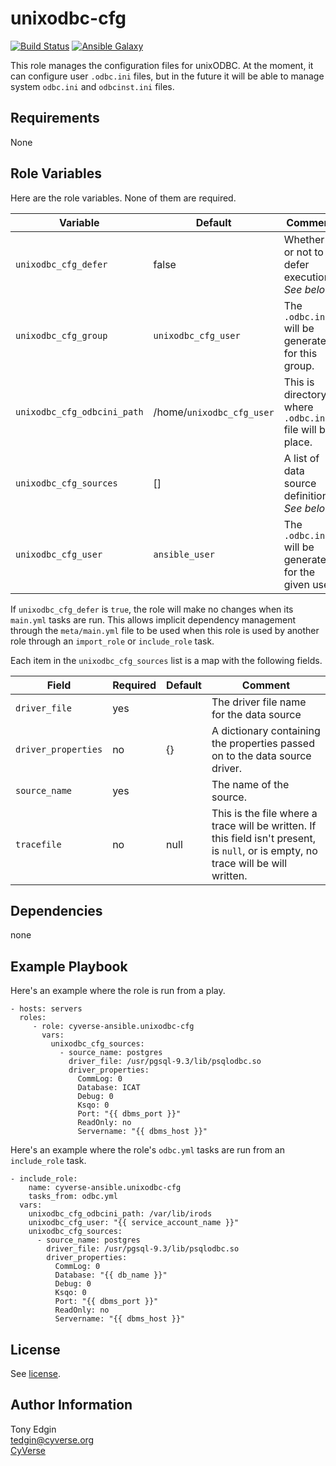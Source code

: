 unixodbc-cfg
============
[![Build Status](https://travis-ci.org/CyVerse-Ansible/ansible-unixodbc-cfg.svg?branch=master)](https://travis-ci.org/CyVerse-Ansible/ansible-unixodbc-cfg)
[![Ansible Galaxy](https://img.shields.io/badge/role-cyverse--ansible.unixodbc--cfg-blue.svg)](https://galaxy.ansible.com/cyverse-ansible/unixodbc-cfg/)

This role manages the configuration files for unixODBC. At the moment, it can
configure user `.odbc.ini` files, but in the future it will be able to manage
system `odbc.ini` and `odbcinst.ini` files.


Requirements
------------

None


Role Variables
--------------

Here are the role variables. None of them are required.

Variable                    | Default                   | Comment
--------------------------- | --------------------------| -------
`unixodbc_cfg_defer`        | false                     | Whether or not to defer execution. _See below_.
`unixodbc_cfg_group`        | `unixodbc_cfg_user`       | The `.odbc.ini` will be generated for this group.
`unixodbc_cfg_odbcini_path` | /home/`unixodbc_cfg_user` | This is directory where `.odbc.ini` file will be place.
`unixodbc_cfg_sources`      | []                        | A list of data source definitions. _See below_.
`unixodbc_cfg_user`         | `ansible_user`            | The `.odbc.ini` will be generated for the given user.

If `unixodbc_cfg_defer` is `true`, the role will make no changes when its
`main.yml` tasks are run. This allows implicit dependency management through
the `meta/main.yml` file to be used when this role is used by another role
through an `import_role` or `include_role` task.

Each item in the `unixodbc_cfg_sources` list is a map with the following fields.

Field               | Required | Default | Comment
------------------- | -------- | ------- | -------
`driver_file`       | yes      |         | The driver file name for the data source
`driver_properties` | no       | {}      | A dictionary containing the properties passed on to the data source driver.
`source_name`       | yes      |         | The name of the source.
`tracefile`         | no       | null    | This is the file where a trace will be written. If this field isn't present, is `null`, or is empty, no trace will be will written.


Dependencies
------------

none


Example Playbook
----------------

Here's an example where the role is run from a play.

    - hosts: servers
      roles:
         - role: cyverse-ansible.unixodbc-cfg
           vars:
             unixodbc_cfg_sources:
               - source_name: postgres
                 driver_file: /usr/pgsql-9.3/lib/psqlodbc.so
                 driver_properties:
                   CommLog: 0
                   Database: ICAT
                   Debug: 0
                   Ksqo: 0
                   Port: "{{ dbms_port }}"
                   ReadOnly: no
                   Servername: "{{ dbms_host }}"

Here's an example where the role's `odbc.yml` tasks are run from an
`include_role` task.

    - include_role:
        name: cyverse-ansible.unixodbc-cfg
        tasks_from: odbc.yml
      vars:
        unixodbc_cfg_odbcini_path: /var/lib/irods
        unixodbc_cfg_user: "{{ service_account_name }}"
        unixodbc_cfg_sources:
          - source_name: postgres
            driver_file: /usr/pgsql-9.3/lib/psqlodbc.so
            driver_properties:
              CommLog: 0
              Database: "{{ db_name }}"
              Debug: 0
              Ksqo: 0
              Port: "{{ dbms_port }}"
              ReadOnly: no
              Servername: "{{ dbms_host }}"


License
-------

See [license](/LICENSE.txt).


Author Information
------------------

Tony Edgin  
<tedgin@cyverse.org>  
[CyVerse](https://cyverse.org)
